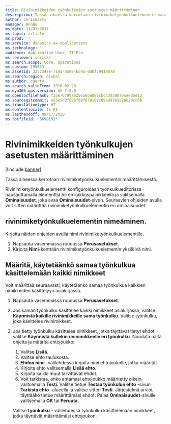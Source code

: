 ```yaml
---
title: Rivinimikkeiden työnkulkujen asetusten määrittäminen
description: Tässä aiheessa kerrotaan rivinimiketyönkulkuelementin määrittämisestä.
author: ChrisGarty
manager: AnnBe
ms.date: 11/03/2017
ms.topic: article
ms.prod: ''
ms.service: dynamics-ax-applications
ms.technology: ''
audience: Application User, IT Pro
ms.reviewer: sericks
ms.search.scope: Core, Operations
ms.custom: 195833
ms.assetid: 3237347e-71d5-4569-bc9a-0d0fc9410b78
ms.search.region: Global
ms.author: cgarty
ms.search.validFrom: 2016-02-28
ms.dyn365.ops.version: AX 7.0.0
ms.openlocfilehash: f35676799a625656b6885cbc33d30870cee85e12
ms.sourcegitcommit: e55efd2f62bf60f678108c09ad4701a76b20cc68
ms.translationtype: HT
ms.contentlocale: fi-FI
ms.lasthandoff: 08/17/2020
ms.locfileid: "3698192"
---
```

# <a name="configure-line-item-workflows"></a>Rivinimikkeiden työnkulkujen asetusten määrittäminen

[!include [banner](../includes/banner.md)]

Tässä aiheessa kerrotaan rivinimiketyönkulkuelementin määrittämisestä.

Rivinimiketyönkulkuelementti konfiguroidaan työnkulkueditorissa napsauttamalla elementtiä hiiren kakkospainikkeella ja valitsemalla **Ominaisuudet**, joka avaa **Ominaisuudet**-sivun. Seuraavien ohjeiden avulla voit sitten määrittää rivinimiketyönkulkuelementin eri ominaisuudet.

## <a name="name-the-line-item-workflow-element"></a>rivinimiketyönkulkuelementin nimeäminen.

Kirjoita näiden ohjeiden avulla nimi rivinimiketyönkulkuelementille.

1. Napsauta vasemmassa ruudussa **Perusasetukset**.
2. Kirjoita **Nimi**-kenttään rivinimiketyönkulkuelementin yksilöivä nimi.

## <a name="specify-whether-the-same-workflow-is-used-to-process-all-line-items"></a>Määritä, käytetäänkö samaa työnkulkua käsittelemään kaikki nimikkeet

Voit määrittää seuraavasti, käytetäänkö samaa työnkulkua kaikkien nimikkeiden käsittelyyn asiakirjassa.

1. Napsauta vasemmassa ruudussa **Perusasetukset**.
2. Jos saman työnkulku käsittelee kaikki nimikkeet asiakirjassa, valitse **Käynnistä kaikille rivinimikkeille sama työnkulku**. Valitse työnkulku, joka käsittelee rivinimikkeet.
3. Jos tietty työnkulku käsittelee nimikkeet, jotka täyttävät tietyt ehdot, valitse **Käynnistä kullekin rivinimikkeelle eri työnkulku**. Noudata näitä ohjeita ja määritä ehtojoukko:

    1. Valitse **Lisää**.
    2. Valitse ehto taulukosta.
    3. **Ehdon nimi** -välilehdessä kirjoita nimi ehtojoukolle, jotka määrität.
    4. Kirjoita ehto valitsemalla **Lisää ehto**.
    5. Kirjoita kaikki muut tarvittavat ehdot.
    6. Voit tarkistaa, onko antamasi ehtojoukko määritetty oikein, valitsemalla **Testi**. Valitse tietue **Testaa työnkulun ehto** -sivun **Tarkista ehto** -alueella ja valitse sitten **Testi**. Järjestelmä arvioi, täyttääkö tietue määrittämäsi ehdot. Palaa **Ominaisuudet**-sivulle valitsemalla **OK** tai **Peruuta**.

    Valitse **työnkulku** - välilehdessä työnkulku käsittelemään nimikkeet, jotka täyttävät määrittämäsi ehtojoukon.
